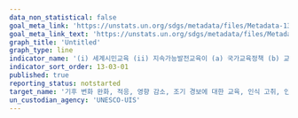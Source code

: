 ```yaml
---
data_non_statistical: false
goal_meta_link: 'https://unstats.un.org/sdgs/metadata/files/Metadata-13-03-01.pdf'
goal_meta_link_text: 'https://unstats.un.org/sdgs/metadata/files/Metadata-13-03-01.pdf'
graph_title: 'Untitled'
graph_type: line
indicator_name: '(i) 세계시민교육 (ii) 지속가능발전교육이 (a) 국가교육정책 (b) 교육과정 (c) 교사교육 (d) 학생평가 영역에서 주류화된 정도'
indicator_sort_order: 13-03-01
published: true
reporting_status: notstarted
target_name: '기후 변화 완화, 적응, 영향 감소, 조기 경보에 대한 교육, 인식 고취, 인구 및 제도 역량 개선'
un_custodian_agency: 'UNESCO-UIS'
---
```

